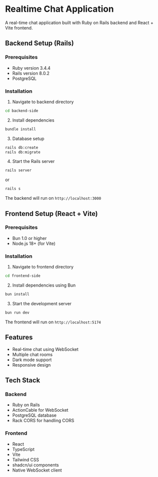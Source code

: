 # Realtime Chat Application

A real-time chat application built with Ruby on Rails backend and React + Vite frontend.

## Backend Setup (Rails)

### Prerequisites
- Ruby version 3.4.4
- Rails version 8.0.2
- PostgreSQL

### Installation

1. Navigate to backend directory
```bash
cd backend-side
```

2. Install dependencies
```bash
bundle install
```

3. Database setup
```bash
rails db:create
rails db:migrate
```

4. Start the Rails server
```bash
rails server
```

or

```bash
rails s
```

The backend will run on `http://localhost:3000`

## Frontend Setup (React + Vite)

### Prerequisites
- Bun 1.0 or higher
- Node.js 18+ (for Vite)

### Installation

1. Navigate to frontend directory
```bash
cd frontend-side
```

2. Install dependencies using Bun
```bash
bun install
```

3. Start the development server
```bash
bun run dev
```

The frontend will run on `http://localhost:5174`

## Features
- Real-time chat using WebSocket
- Multiple chat rooms
- Dark mode support
- Responsive design

## Tech Stack
### Backend
- Ruby on Rails
- ActionCable for WebSocket
- PostgreSQL database
- Rack CORS for handling CORS

### Frontend
- React
- TypeScript
- Vite
- Tailwind CSS
- shadcn/ui components
- Native WebSocket client
